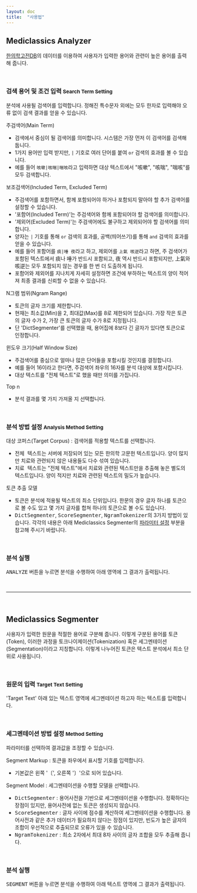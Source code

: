 ```yaml
---
layout: doc
title:  "사용법"
---
```


## Mediclassics Analyzer

[한의학고전DB](https://mediclassics.kr/)의 데이터를 이용하여 사용자가 입력한 용어와 관련이 높은 용어를 출력해 줍니다.

<br>

### 검색 용어 및 조건 입력 <small>Search Term Setting</small>

분석에 사용될 검색어를 입력합니다. 정해진 특수문자 외에는 모두 한자로 입력해야 오류 없이 검색 결과를 얻을 수 있습니다.

주검색어(Main Term)

* 검색에서 중심이 될 검색어를 의미합니다. 시스템은 가장 먼저 이 검색어를 검색해 둡니다.
* 1가지 용어만 입력 받지만, `|` 기호로 여러 단어를 붙여 `or` 검색의 효과를 볼 수 있습니다.
* 예를 들어 `咳嗽|咳喘|喘咳`라고 입력하면 대상 텍스트에서 "咳嗽", "咳喘", "喘咳"를 모두 검색합니다.

보조검색어(Included Term, Excluded Term)

* 주검색어를 포함하면서, 함께 포함되어야 하거나 포함되지 말아야 할 추가 검색어를 설정할 수 있습니다.
* '포함어(Included Term)'는 주검색어와 함께 포함되어야 할 검색어를 의미합니다.
* '제외어(Excluded Term)'는 주검색어에도 불구하고 제외되어야 할 검색어를 의미합니다.
* 양자는 `|` 기호를 통해 `or` 검색의 효과를, 공백(띄어쓰기)를 통해 `and` 검색의 효과를 얻을 수 있습니다.
* 예를 들어 포함어를 `痰|唾 夜`라고 하고, 제외어를 `上氣 咳逆`라고 하면, 주 검색어가 포함된 텍스트에서 痰나 唾가 반드시 포함되고, 夜 역시 반드시 포함되지만, 上氣와 咳逆는 모두 포함되지 않는 경우를 한 번 더 도출하게 됩니다.
* 포함어와 제외어를 지나치게 자세히 설정하면 조건에 부하하는 텍스트의 양이 적어져 최종 결과를 신뢰할 수 없을 수 있습니다.

N그램 범위(Ngram Range)

* 토큰의 글자 크기를 제한합니다.
* 현재는 최소값(Min)을 2, 최대값(Max)를 8로 제한되어 있습니다. 가장 작은 토큰의 글자 수가 2, 가장 큰 토큰의 글자 수가 8로 지정됩니다.
* 단 'DictSegmenter'를 선택했을 때, 용어집에 8보다 긴 글자가 있다면 토큰으로 인정합니다.

윈도우 크기(Half Window Size)

* 주검색어를 중심으로 얼마나 많은 단어들을 포함시킬 것인지를 결정합니다.
* 예를 들어 16이라고 한다면, 주검색어 좌우의 16자를 분석 대상에 포함시킵니다.
* 대상 텍스트를 "전체 텍스트"로 했을 때만 의미를 가집니다.

Top n

* 분석 결과를 몇 가지 가져올 지 선택합니다.

<br>

### 분석 방법 설정 <small>Analysis Method Setting</small>

대상 코퍼스(Target Corpus) : 검색어를 적용할 텍스트를 선택합니다.

* <kbd>전체 텍스트</kbd>는 서버에 저장되어 있는 모든 한의학 고문헌 텍스트입니다. 양이 많지만 치료와 관련되지 않은 내용들도 다수 섞여 있습니다.
* <kbd>치료 텍스트</kbd>는 "전체 텍스트"에서 치료와 관련된 텍스트만을 추출해 놓은 별도의 텍스트입니다. 양이 적지만 치료와 관련된 텍스트의 밀도가 높습니다.

토큰 추출 모델

* 토큰은 분석에 적용될 텍스트의 최소 단위입니다. 한문의 경우 글자 하나를 토큰으로 볼 수도 있고 몇 가지 글자를 합쳐 하나의 토큰으로 볼 수도 있습니다.
* <kbd>DictSegmenter</kbd>, <kbd>ScoreSegmenter</kbd>, <kbd>NgramTokenizer</kbd>의 3가지 방법이 있습니다. 각각의 내용은 아래 Mediclassics Segmenter의 [파라미터 설정](#파라미터-설정) 부분을 참고해 주시기 바랍니다.

<br>

### 분석 실행

<kbd>ANALYZE</kbd> 버튼을 누르면 분석을 수행하여 아래 영역에 그 결과가 출력됩니다.

<br>

***

<br>

## Mediclassics Segmenter

사용자가 입력한 원문을 적절한 용어로 구분해 줍니다. 이렇게 구분된 용어를 토큰(Token), 이러한 과정을 토크나이제이션(Tokenization) 혹은 세그멘테이션(Segmentation)이라고 지칭합니다. 이렇게 나누어진 토큰은 텍스트 분석에서 최소 단위로 사용됩니다.

<br>

### 원문의 입력 <small>Target Text Setting</small>

'Target Text' 아래 있는 텍스트 영역에 세그멘테이션 하고자 하는 텍스트를 입력합니다.

<br>

### 세그멘테이션 방법 설정 <small>Method Setting</small>

파라미터를 선택하여 결과값을 조정할 수 있습니다.

Segment Markup : 토큰을 좌우에서 표시할 기호를 입력합니다.

* 기본값은 왼쪽 '〔', 오른쪽 '〕'으로 되어 있습니다.

Segment Model : 세그멘테이션을 수행할 모델을 선택합니다.

* <kbd>DictSegmenter</kbd> : 용어사전을 기반으로 세그멘테이션을 수행합니다. 정확하다는 장점이 있지만, 용어사전에 없는 토큰은 생성되지 않습니다.
* <kbd>ScoreSegmenter</kbd> : 글자 사이에 점수를 계산하여 세그멘테이션을 수행합니다. 용어사전과 같은 추가 데이터가 필요하지 않다는 장점이 있지만, 빈도가 높은 글자의 조합이 우선적으로 추출되므로 오류가 있을 수 있습니다.
* <kbd>NgramTokenizer</kbd> : 최소 2자에서 최대 8자 사이의 글자 조합을 모두 추출해 줍니다.

<br>

### 분석 실행

<kbd>SEGMENT</kbd> 버튼을 누르면 분석을 수행하여 아래 텍스트 영역에 그 결과가 출력됩니다.
